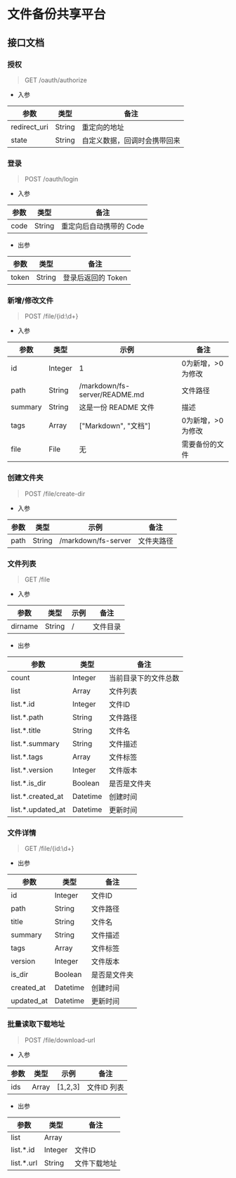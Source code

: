 # 文件备份共享平台

## 接口文档

### 授权

> GET /oauth/authorize

- 入参

| 参数           | 类型     | 备注             |
|--------------|--------|----------------|
| redirect_uri | String | 重定向的地址         |
| state        | String | 自定义数据，回调时会携带回来 |

### 登录

> POST /oauth/login

- 入参

| 参数 | 类型   | 备注                    |
| ---- | ------ | ----------------------- |
| code | String | 重定向后自动携带的 Code |

- 出参

| 参数  | 类型   | 备注               |
| ----- | ------ | ------------------ |
| token | String | 登录后返回的 Token |

### 新增/修改文件

> POST /file/{id:\d+}

- 入参

| 参数      | 类型      | 示例                            | 备注         |
|---------|---------|-------------------------------|------------|
| id      | Integer | 1                             | 0为新增，>0为修改 |
| path    | String  | /markdown/fs-server/README.md | 文件路径       |
| summary | String  | 这是一份 README 文件                | 描述         |
| tags    | Array   | ["Markdown", "文档"]            | 0为新增，>0为修改 |
| file    | File    | 无                             | 需要备份的文件    |

### 创建文件夹

> POST /file/create-dir

- 入参

| 参数   | 类型     | 示例                  | 备注    |
|------|--------|---------------------|-------|
| path | String | /markdown/fs-server | 文件夹路径 |

### 文件列表

> GET /file

- 入参

| 参数      | 类型     | 示例  | 备注   |
|---------|--------|-----|------|
| dirname | String | /   | 文件目录 |

- 出参

| 参数                | 类型       | 备注         |
|-------------------|----------|------------|
| count             | Integer  | 当前目录下的文件总数 |
| list              | Array    | 文件列表       |
| list.*.id         | Integer  | 文件ID       |
| list.*.path       | String   | 文件路径       |
| list.*.title      | String   | 文件名        |
| list.*.summary    | String   | 文件描述       |
| list.*.tags       | Array    | 文件标签       |
| list.*.version    | Integer  | 文件版本       |
| list.*.is_dir     | Boolean  | 是否是文件夹     |
| list.*.created_at | Datetime | 创建时间       |
| list.*.updated_at | Datetime | 更新时间       |

### 文件详情

> GET /file/{id:\d+}

- 出参

| 参数         | 类型       | 备注     |
|------------|----------|--------|
| id         | Integer  | 文件ID   |
| path       | String   | 文件路径   |
| title      | String   | 文件名    |
| summary    | String   | 文件描述   |
| tags       | Array    | 文件标签   |
| version    | Integer  | 文件版本   |
| is_dir     | Boolean  | 是否是文件夹 |
| created_at | Datetime | 创建时间   |
| updated_at | Datetime | 更新时间   |

### 批量读取下载地址

> POST /file/download-url

- 入参

| 参数  | 类型    | 示例      | 备注      |
|-----|-------|---------|---------|
| ids | Array | [1,2,3] | 文件ID 列表 |

- 出参

| 参数         | 类型      | 备注     |
|------------|---------|--------|
| list       | Array   |        |
| list.*.id  | Integer | 文件ID   |
| list.*.url | String  | 文件下载地址 |
